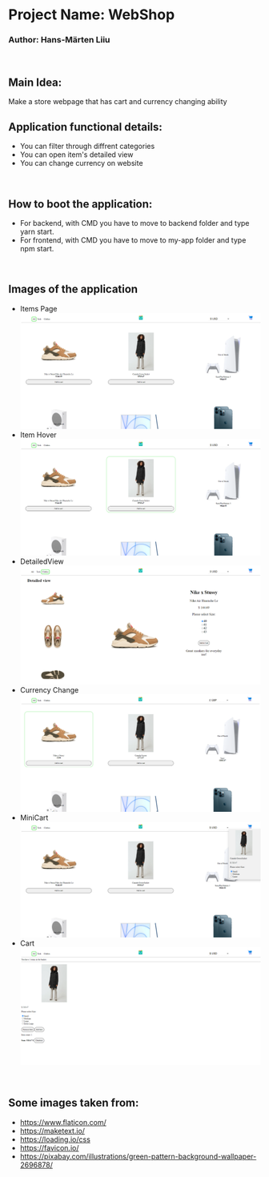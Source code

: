 # Project Name: WebShop
### Author: Hans-Märten Liiu
</br>

Main Idea:
-------------

Make a store webpage that has cart and currency changing ability

## Application functional details:
* You can filter through diffrent categories
* You can open item's detailed view
* You can change currency on website

</br>

## How to boot the application:
* For backend, with CMD you have to move to backend folder and type yarn start.
* For frontend, with CMD you have to move to my-app folder and type npm start.

</br>

## Images of the application
* Items Page
![Source code](pictures/ItemList.PNG)
* Item Hover
![Source code](pictures/ItemHover.png)
* DetailedView
![Source code](pictures/DetailedView.PNG)
* Currency Change
![Source code](pictures/CurrencyChange.PNG)
* MiniCart
![Source code](pictures/MiniCart.png)
* Cart
![Source code](pictures/Cart.PNG)

</br>



## Some images taken from:
* https://www.flaticon.com/
* https://maketext.io/
* https://loading.io/css
* https://favicon.io/
* https://pixabay.com/illustrations/green-pattern-background-wallpaper-2696878/



